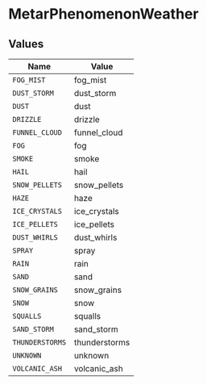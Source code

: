 # MetarPhenomenonWeather


## Values

| Name            | Value           |
| --------------- | --------------- |
| `FOG_MIST`      | fog_mist        |
| `DUST_STORM`    | dust_storm      |
| `DUST`          | dust            |
| `DRIZZLE`       | drizzle         |
| `FUNNEL_CLOUD`  | funnel_cloud    |
| `FOG`           | fog             |
| `SMOKE`         | smoke           |
| `HAIL`          | hail            |
| `SNOW_PELLETS`  | snow_pellets    |
| `HAZE`          | haze            |
| `ICE_CRYSTALS`  | ice_crystals    |
| `ICE_PELLETS`   | ice_pellets     |
| `DUST_WHIRLS`   | dust_whirls     |
| `SPRAY`         | spray           |
| `RAIN`          | rain            |
| `SAND`          | sand            |
| `SNOW_GRAINS`   | snow_grains     |
| `SNOW`          | snow            |
| `SQUALLS`       | squalls         |
| `SAND_STORM`    | sand_storm      |
| `THUNDERSTORMS` | thunderstorms   |
| `UNKNOWN`       | unknown         |
| `VOLCANIC_ASH`  | volcanic_ash    |